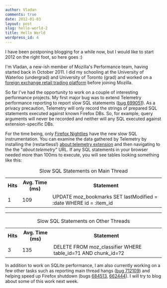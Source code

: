 ```yaml
---
author: Vladan
comments: true
date: 2012-01-03
layout: post
slug: hello-world-2
title: Hello World
wordpress_id: 4
---
```

I have been postponing blogging for a while now, but I would like to start 2012 on the right foot, so here goes :)

I'm Vladan, a new-ish member of Mozilla's Performance team, having started back in October 2011. I did my schooling at the University of Waterloo (undergrad) and University of Toronto (grad) and worked on a [foreign exchange retail trading platform](http://fxtrade.oanda.com) before joining Mozilla.

So far I've had the opportunity to work on a couple of interesting performance projects. My first major bug was to extend Telemetry performance reporting to report slow SQL statements ([bug 699051](https://bugzilla.mozilla.org/show_bug.cgi?id=699051)). As a privacy precaution, Telemetry will only record the strings of prepared SQL statements executed against known Firefox DBs. So, for example, query arguments will never be recorded and neither will any SQL executed against extension-specific DBs.

For the time being, only [Firefox Nightlies](http://nightly.mozilla.org/) have the new slow SQL instrumentation. You can examine the data gathered by Telemetry by installing the (restartless!) [about:telemetry extension](https://addons.mozilla.org/en-US/firefox/addon/abouttelemetry/) and then navigating to the the "_about:telemetry_" URL. If any SQL statements in your browser needed more than 100ms to execute, you will see tables looking something like this:

<div class="oldblog">
<table id="mainSqlTable"><caption>Slow SQL Statements on Main Thread</caption>
<tbody>
<tr>
<th>Hits</th>
<th>Avg. Time (ms)</th>
<th>Statement</th>
</tr>
<tr>
<td>1</td>
<td>109</td>
<td>UPDATE moz_bookmarks SET lastModified = :date WHERE id = :item_id</td>
</tr>
</tbody>
</table>
<hr />
<table id="otherSqlTable"><caption>Slow SQL Statements on Other Threads</caption>
<tbody>
<tr>
<th>Hits</th>
<th>Avg. Time (ms)</th>
<th>Statement</th>
</tr>
<tr>
<td>3</td>
<td>135</td>
<td>DELETE FROM moz_classifier WHERE table_id=?1 AND chunk_id=?2</td>
</tr>
</tbody>
</table>
</div>

In addition to work on SQLite performance, I am also currently working on a few other tasks such as reporting main thread hangs ([bug 712109](https://bugzilla.mozilla.org/show_bug.cgi?id=712109)) and helping speed up Firefox shutdown (bugs [684513](https://bugzilla.mozilla.org/show_bug.cgi?id=684513), [662444](https://bugzilla.mozilla.org/show_bug.cgi?id=662444)). I will try to blog about some of this work next week.




